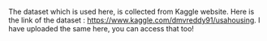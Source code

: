 The dataset which is used here, is collected from Kaggle website. Here is the link of the dataset : https://www.kaggle.com/dmvreddy91/usahousing. I have uploaded the same here, you can access that too!
